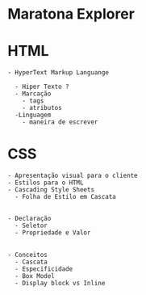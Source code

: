 # Maratona Explorer
  # HTML
    - HyperText Markup Languange

      - Hiper Texto ?
      - Marcação
        - tags
        - atributos
      -Linguagem
        - maneira de escrever
 
  # CSS
    - Apresentação visual para o cliente
    - Estilos para o HTML
    - Cascading Style Sheets
      - Folha de Estilo em Cascata
  ##
    - Declaração
      - Seletor
      - Propriedade e Valor
  ##
    - Conceitos
      - Cascata
      - Especificidade
      - Box Model
      - Display block vs Inline



